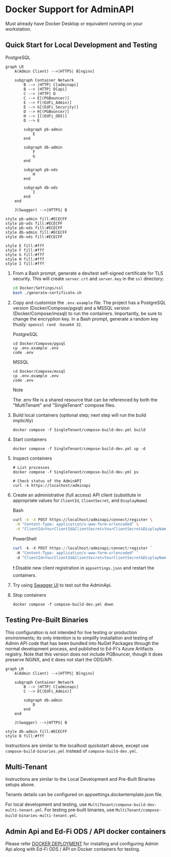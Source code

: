# Docker Support for AdminAPI

Must already have Docker Desktop or equivalent running on your workstation.

## Quick Start for Local Development and Testing

PostgreSQL

```mermaid
graph LR
    A(Admin Client) -->|HTTPS| B[nginx]

    subgraph Container Network
        B --> |HTTP| C[adminapi]
        B --> |HTTP| D[api]
        C --> |HTTP| D
        C --> E[(PGBouncer)]
        E --> F[(EdFi_Admin)]
        E --> G[(EdFi_Security)]
        D --> H[(PGBouncer)]
        H --> I[(EdFi_ODS)]
        D --> E

        subgraph pb-admin
            E
        end

        subgraph db-admin
            F
            G
        end
        
        subgraph pb-ods
            H
        end

        subgraph db-ods
            I
        end
    end

    J(Swagger) -->|HTTPS| B

style pb-admin fill:#ECECFF
style pb-ods fill:#ECECFF
style pb-ods fill:#ECECFF
style db-admin fill:#ECECFF
style db-ods fill:#ECECFF

style E fill:#fff
style F fill:#fff
style G fill:#fff
style H fill:#fff
style I fill:#fff
```

1. From a Bash prompt, generate a dev/test self-signed certificate for TLS
   security. This will create `server.crt` and `server.key` in the `ssl`
   directory:

   ```bash
   cd Docker/Settings/ssl
   bash ./generate-certificate.sh
   ```

2. Copy and customize the `.env.example` file. The project has a PostgreSQL version (Docker/Compose/pgsql) and a MSSQL version (Docker/Compose/mssql) to run the containers. Importantly, be sure to change
   the encryption key. In a Bash prompt, generate a random key thusly: `openssl
   rand -base64 32`.

   PostgreSQL

   ```shell
   cd Docker/Compose/pgsql
   cp .env.example .env
   code .env
   ```

   MSSQL

   ```shell
   cd Docker/Compose/mssql
   cp .env.example .env
   code .env
   ```

   > [!NOTE] 
   > The .env file is a shared resource that can be referenced by both the 
   > "MultiTenant" and "SingleTenant" compose files.

3. Build local containers (optional step; next step will run the build implicitly)

   ```shell
   docker compose -f SingleTenant/compose-build-dev.yml build
   ```

4. Start containers

   ```shell
   docker compose -f SingleTenant/compose-build-dev.yml up -d
   ```

5. Inspect containers

   ```shell
   # List processes
   docker compose -f SingleTenant/compose-build-dev.yml ps

   # Check status of the AdminAPI
   curl -k https://localhost/adminapi

   ```

6. Create an administrative (full access) API client (substitute in appropriate
   values for `ClientId`, `ClientSecret`, and `DisplayName`)

   Bash

   ```bash
   curl -k -X POST https://localhost/adminapi/connect/register \
    -H "Content-Type: application/x-www-form-urlencoded" \
    -d "ClientId=YourClientId&ClientSecret=YourClientSecret&DisplayName=YourDisplayName"
   ```

   PowerShell

   ```powershell
   curl -k -X POST https://localhost/adminapi/connect/register `
    -H "Content-Type: application/x-www-form-urlencoded" `
    -d "ClientId=YourClientId&ClientSecret=YourClientSecret&DisplayName=YourDisplayName"
   ```

   :exclamation: Disable new client registration in `appsettings.json` and
   restart the containers.

7. Try using [Swagger UI](https://localhost/adminapi/swagger/index.html) to test
   out the AdminApi.
8. Stop containers

   ```shell
   docker compose -f compose-build-dev.yml down
   ```

## Testing Pre-Built Binaries

This configuration is not intended for live testing or production environments;
its only intention is to simplify installation and testing of Admin API code
that has been bundled into NuGet Packages through the normal development
process, and published to Ed-Fi's Azure Artifacts registry. Note that this
version does not include PGBouncer, though it does preserve NGiNX, and it does
not start the ODS/API.

```mermaid
graph LR
    A(Admin Client) -->|HTTPS| B[nginx]

    subgraph Container Network
        B --> |HTTP| C[adminapi]
        C --> D[(EdFi_Admin)]

        subgraph db-admin
            D
        end
    end

    J(Swagger) -->|HTTPS| B

style db-admin fill:#ECECFF
style D fill:#fff
```

Instructions are similar to the localhost quickstart above, except use
`compose-build-binaries.yml` instead of `compose-build-dev.yml`.

## Multi-Tenant

Instructions are similar to the Local Development and Pre-Built Binaries setups above.

Tenants details can be configured on appsettings.dockertemplate.json file.

For local development and testing, use `MultiTenant/compose-build-dev-multi-tenant.yml`.
For testing pre-built binaries, use `MultiTenant/compose-build-binaries-multi-tenant.yml`.

## Admin Api and Ed-Fi ODS / API docker containers

Please refer [DOCKER DEPLOYMENT](https://techdocs.ed-fi.org/display/EDFITOOLS/Docker+Deployment) for 
installing and configuring Admin Api along with Ed-Fi ODS / API on Docker containers for testing.
